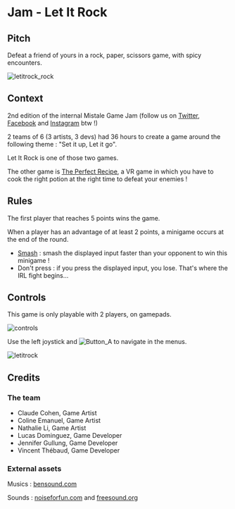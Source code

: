# Jam - Let It Rock

## Pitch
Defeat a friend of yours in a rock, paper, scissors game, with spicy encounters.

![letitrock_rock](https://user-images.githubusercontent.com/19146183/69556108-7d550b00-0fa4-11ea-886c-f5d4e2189df9.gif)

## Context 
2nd edition of the internal Mistale Game Jam (follow us on [Twitter](https://twitter.com/MistaleStudio), [Facebook](https://www.facebook.com/MistaleStudio/) and [Instagram](https://www.instagram.com/mistalestudio/) btw !)

2 teams of 6 (3 artists, 3 devs) had 36 hours to create a game around the following theme : "Set it up, Let it go".

Let It Rock is one of those two games.

The other game is [The Perfect Recipe](https://twitter.com/MistaleStudio/status/1198904370940776448), a VR game in which you have to cook the right potion at the right time to defeat your enemies !

## Rules
The first player that reaches 5 points wins the game.

When a player has an advantage of at least 2 points, a minigame occurs at the end of the round.
- [Smash](https://twitter.com/MistaleStudio/status/1198682211643482114) : smash the displayed input faster than your opponent to win this minigame !
- Don't press : if you press the displayed input, you lose. That's where the IRL fight begins...

## Controls
This game is only playable with 2 players, on gamepads.

![controls](https://user-images.githubusercontent.com/19146183/69555761-fa33b500-0fa3-11ea-96a5-de7c03fd38a7.png)


Use the left joystick and ![Button_A](https://user-images.githubusercontent.com/19146183/69556495-197f1200-0fa5-11ea-9417-e1fc86620de6.png) to navigate in the menus.

![letitrock](https://user-images.githubusercontent.com/19146183/69554205-ba6bce00-0fa1-11ea-8e99-964ac74b37df.gif)


## Credits
### The team
- Claude Cohen, Game Artist
- Coline Emanuel, Game Artist
- Nathalie Li, Game Artist
- Lucas Dominguez, Game Developer
- Jennifer Gullung, Game Developer
- Vincent Thébaud, Game Developer

### External assets
Musics : [bensound.com](https://www.bensound.com/)

Sounds : [noiseforfun.com](https://www.noiseforfun.com/waves/) and [freesound.org](https://freesound.org/)
